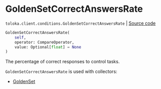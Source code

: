 # GoldenSetCorrectAnswersRate
`toloka.client.conditions.GoldenSetCorrectAnswersRate` | [Source code](https://github.com/Toloka/toloka-kit/blob/v1.1.0.post1/src/client/conditions.py#L197)

```python
GoldenSetCorrectAnswersRate(
    self,
    operator: CompareOperator,
    value: Optional[float] = None
)
```

The percentage of correct responses to control tasks.


`GoldenSetCorrectAnswersRate` is used with collectors:
- [GoldenSet](toloka.client.collectors.GoldenSet.md)

